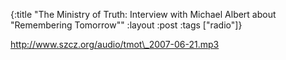 {:title "The Ministry of Truth: Interview with Michael Albert about \"Remembering Tomorrow\""
:layout :post
:tags  ["radio"]}

<http://www.szcz.org/audio/tmot\_2007-06-21.mp3>

